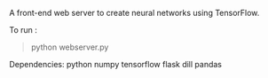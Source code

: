 A front-end web server to create neural networks using TensorFlow.

To run : 
> python webserver.py

Dependencies:
python
numpy
tensorflow
flask
dill
pandas
